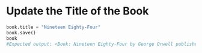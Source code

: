 # Update the Title of the Book
```python
book.title = "Nineteen Eighty-Four"
book.save()
book
#Expected output: <Book: Nineteen Eighty-Four by George Orwell published on 1949>